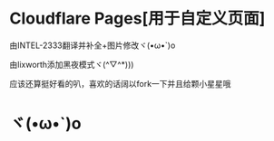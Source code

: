 Cloudflare Pages[用于自定义页面]
============================================================================
由INTEL-2333翻译并补全+图片修改ヾ(•ω•`)o

由lixworth添加黑夜模式ヾ(^▽^*)))


应该还算挺好看的叭，喜欢的话阔以fork一下并且给颗小星星哦

ヾ(•ω•`)o
============================================================================
